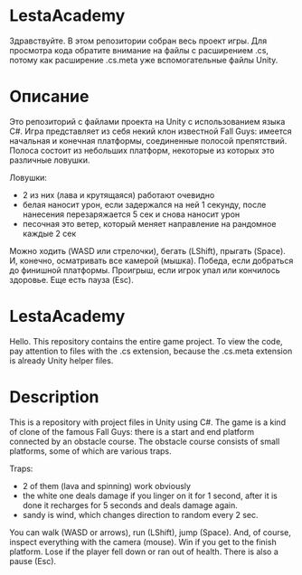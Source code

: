 # LestaAcademy

Здравствуйте.
В этом репозитории собран весь проект игры. Для просмотра кода обратите внимание на файлы с расширением .cs, потому как расширение .cs.meta уже вспомогательные файлы Unity.

# Описание
Это репозиторий с файлами проекта на Unity с использованием языка C#.
Игра представляет из себя некий клон известной Fall Guys: имеется начальная и конечная платформы, соединенные полосой препятствий.
Полоса состоит из небольших платформ, некоторые из которых это различные ловушки.

Ловушки:
- 2 из них (лава и крутящаяся) работают очевидно
- белая наносит урон, если задержался на ней 1 секунду, после нанесения перезаряжается 5 сек и снова наносит урон
- песочная это ветер, который меняет направление на рандомное каждые 2 сек

Можно ходить (WASD или стрелочки), бегать (LShift), прыгать (Space). И, конечно, осматривать все камерой (мышка).
Победа, если добраться до финишной платформы. Проигрыш, если игрок упал или кончилось здоровье.
Еще есть пауза (Esc).


# LestaAcademy

Hello.
This repository contains the entire game project. To view the code, pay attention to files with the .cs extension, because the .cs.meta extension is already Unity helper files.

# Description
This is a repository with project files in Unity using C#.
The game is a kind of clone of the famous Fall Guys: there is a start and end platform connected by an obstacle course.
The obstacle course consists of small platforms, some of which are various traps.

Traps:
- 2 of them (lava and spinning) work obviously
- the white one deals damage if you linger on it for 1 second, after it is done it recharges for 5 seconds and deals damage again.
- sandy is wind, which changes direction to random every 2 sec.

You can walk (WASD or arrows), run (LShift), jump (Space). And, of course, inspect everything with the camera (mouse).
Win if you get to the finish platform. Lose if the player fell down or ran out of health.
There is also a pause (Esc).
